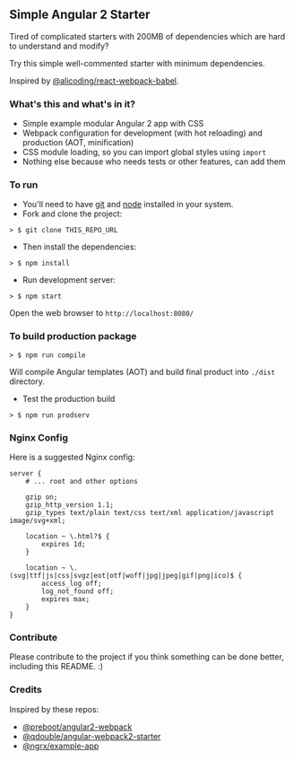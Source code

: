 ## Simple Angular 2 Starter

Tired of complicated starters with 200MB of dependencies which are hard to understand and modify?

Try this simple well-commented starter with minimum dependencies.

Inspired by [@alicoding/react-webpack-babel](https://github.com/alicoding/react-webpack-babel).

### What's this and what's in it?

* Simple example modular Angular 2 app with CSS
* Webpack configuration for development (with hot reloading) and production (AOT, minification)
* CSS module loading, so you can import global styles using `import`
* Nothing else because who needs tests or other features, can add them

### To run

* You'll need to have [git](https://git-scm.com/) and [node](https://nodejs.org/en/) installed in your system.
* Fork and clone the project:

```
> $ git clone THIS_REPO_URL
```

* Then install the dependencies:

```
> $ npm install
```

* Run development server:

```
> $ npm start
```

Open the web browser to `http://localhost:8080/`

### To build production package

```
> $ npm run compile
```

Will compile Angular templates (AOT) and build final product into `./dist` directory.

* Test the production build

```
> $ npm run prodserv
```

### Nginx Config

Here is a suggested Nginx config:
```
server {
	# ... root and other options

	gzip on;
	gzip_http_version 1.1;
	gzip_types text/plain text/css text/xml application/javascript image/svg+xml;

	location ~ \.html?$ {
		expires 1d;
	}

	location ~ \.(svg|ttf|js|css|svgz|eot|otf|woff|jpg|jpeg|gif|png|ico)$ {
		access_log off;
		log_not_found off;
		expires max;
	}
}
```

### Contribute
Please contribute to the project if you think something can be done better, including this README. :)

### Credits

Inspired by these repos:

* [@preboot/angular2-webpack](https://github.com/preboot/angular2-webpack)
* [@qdouble/angular-webpack2-starter](https://github.com/qdouble/angular-webpack2-starter)
* [@ngrx/example-app](https://github.com/ngrx/example-app)

